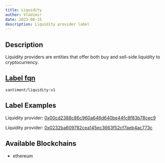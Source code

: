 ```yaml
---
title: Liquidity
author: Vladimir
date: 2023-06-15
description: Liquidity provider label
---
```


## Description

Liquidity providers are entities that offer both buy and sell-side liquidity to cryptocurrency.

## [Label fqn](/labels/label-fqn)

`santiment/liquidity:v1`

## Label Examples

Liquidity provider: [0x00cd2388c86c960a646d640be44fc8f83b78cec9](https://etherscan.io/address/0x00cd2388c86c960a646d640be44fc8f83b78cec9)

Liquidity provider: [0x0232ba609782cea145ec3663f52cf7aeb4ac773c](https://etherscan.io/address/0x0232ba609782cea145ec3663f52cf7aeb4ac773c)

## Available Blockchains
- ethereum